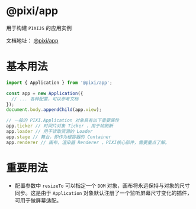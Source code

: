 <!--
 * @Autor: Guo Kainan
 * @Date: 2021-09-14 14:21:13
 * @LastEditors: Guo Kainan
 * @LastEditTime: 2021-09-14 14:33:13
 * @Description: 
-->
# @pixi/app
用于构建 `PIXIJS` 的应用实例

文档地址： [@pixi/app](https://pixijs.download/release/docs/PIXI.Application.html)

# 基本用法
```js
import { Application } from '@pixi/app';

const app = new Application({
  // ... 各种配置，可以参考文档
});
document.body.appendChild(app.view);

// 一般的 PIXI.Application 对象具有以下重要属性
app.ticker // 时间片对象 Ticker ，用于帧刷新
app.loader // 用于读取资源的 Loader
app.stage // 舞台，即作为根容器的 Container
app.renderer // 画布，渲染器 Renderer ，PIXI核心部件，需要重点了解。
```

# 重要用法
- 配置参数中 `resizeTo` 可以指定一个 `DOM` 对象，画布将永远保持与对象的尺寸同步。这是由于 `Application` 对象默认注册了一个监听屏幕尺寸变化的插件，可用于做屏幕适配。
